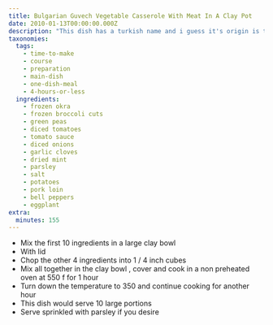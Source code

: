 ```yaml
---
title: Bulgarian Guvech Vegetable Casserole With Meat In A Clay Pot
date: 2010-01-13T00:00:00.000Z
description: "This dish has a turkish name and i guess it's origin is turkey. however the recipe i am sharing today comes from the southern part of bulgaria. it is very healthy meal, full with vitamins and protein. it is usually made with pork or beef, tomatoes,okra, mushrooms, peas, green beans, potatoes, eggplant, onions, herbs, and spices and is often served with \"balkan mixed salad\", a combination of roasted eggplant, sweet roasted peppers, garlic, tomatoes.\r\nthe veggies in this dish can vary depending on the season.  here is my version of it. you will need a  large clay bowl with lid."
taxonomies:
  tags:
    - time-to-make
    - course
    - preparation
    - main-dish
    - one-dish-meal
    - 4-hours-or-less
  ingredients:
    - frozen okra
    - frozen broccoli cuts
    - green peas
    - diced tomatoes
    - tomato sauce
    - diced onions
    - garlic cloves
    - dried mint
    - parsley
    - salt
    - potatoes
    - pork loin
    - bell peppers
    - eggplant
extra:
  minutes: 155
---
```

 - Mix the first 10 ingredients in a large clay bowl
 - With lid
 - Chop the other 4 ingredients into 1 / 4 inch cubes
 - Mix all together in the clay bowl , cover and cook in a non preheated oven at 550 f for 1 hour
 - Turn down the temperature to 350 and continue cooking for another hour
 - This dish would serve 10 large portions
 - Serve sprinkled with parsley if you desire
